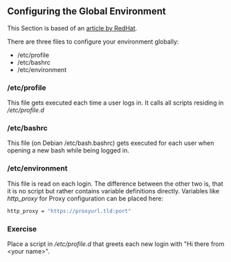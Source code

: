 ## Configuring the Global Environment
This Section is based of an [article by RedHat](https://www.redhat.com/sysadmin/customize-user-environments).

There are three files to configure your environment globally: 

- /etc/profile
- /etc/bashrc
- /etc/environment

### /etc/profile
This file gets executed each time a user logs in. It calls all scripts residing in */etc/profile.d*

### /etc/bashrc
This file (on Debian /etc/bash.bashrc) gets executed for each user when opening a new bash while being logged in.

### /etc/environment
This file is read on each login. The difference between the other two is, that it is no script but rather contains variable definitions directly.
Variables like *http_proxy* for Proxy configuration can be placed here:

~~~~ bash
http_proxy = "https://proxyurl.tld:port"
~~~~

### Exercise
Place a script in */etc/profile.d* that greets each new login with "Hi there from \<your name\>".
